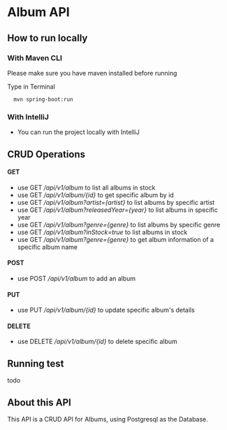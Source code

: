 # Album API

## How to run locally

### With Maven CLI
Please make sure you have maven installed before running

 Type in Terminal
```
  mvn spring-boot:run
```
### With IntelliJ
- You can run the project locally with IntelliJ

## CRUD Operations
#### GET
- use GET */api/v1/album* to list all albums in stock
- use GET */api/v1/album/{id}* to get specific album by id
- use GET */api/v1/album?artist={artist}* to list albums by specific artist
- use GET */api/v1/album?releasedYear={year}* to list albums in specific year
- use GET */api/v1/album?genre={genre}* to list albums by specific genre
- use GET */api/v1/album?inStock=true* to list albums in stock
- use GET */api/v1/album?genre={genre}* to get album information of a specific album name
#### POST
- use POST */api/v1/album* to add an album
#### PUT
- use PUT */api/v1/album/{id}* to update specific album's details
#### DELETE
- use DELETE */api/v1/album/{id}* to delete specific album

## Running test
todo

## About this API
This API is a CRUD API for Albums, using Postgresql as the Database.
